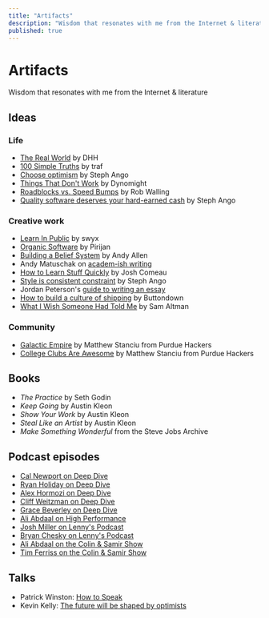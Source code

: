 ```yaml
---
title: "Artifacts"
description: "Wisdom that resonates with me from the Internet & literature"
published: true
---
```


# Artifacts

<Comment type="block">Wisdom that resonates with me from the Internet & literature</Comment>

## Ideas

### Life

- [The Real World](https://x.com/dhh/status/1738199473095074132?s=20) by DHH
- [100 Simple Truths](https://tr.af/100) by traf
- [Choose optimism](https://stephango.com/optimism) by Steph Ango
- [Things That Don't Work](https://dynomight.substack.com/p/things) by Dynomight
- [Roadblocks vs. Speed Bumps](https://robwalling.com/2019/06/17/speed-bumps-vs-roadblocks/) by Rob Walling
- [Quality software deserves your hard-earned cash](https://stephango.com/quality-software) by Steph Ango

### Creative work

- [Learn In Public](https://swyx.io/learn-in-public) by swyx
- [Organic Software](https://pketh.org/organic-software.html) by Pirijan
- [Building a Belief System](https://notboring.software/words/building-a-belief-system) by Andy Allen
- Andy Matuschak on [academ-ish writing](https://twitter.com/andy_matuschak/status/1764523623191318834)
- [How to Learn Stuff Quickly](https://joshwcomeau.com/blog/how-to-learn-stuff-quickly) by Josh Comeau
- [Style is consistent constraint](https://stephango.com/style) by Steph Ango
- Jordan Peterson's [guide to writing an essay](https://essay.app/guide)
- [How to build a culture of shipping](https://buttondown.email/blog/shipped-at) by Buttondown
- [What I Wish Someone Had Told Me](https://blog.samaltman.com/what-i-wish-someone-had-told-me) by Sam Altman

### Community

- [Galactic Empire](https://blog.purduehackers.com/posts/galactic-empire) by Matthew Stanciu from Purdue Hackers
- [College Clubs Are Awesome](https://blog.purduehackers.com/posts/college-clubs-are-awesome) by Matthew Stanciu from Purdue Hackers

## Books

- *The Practice* by Seth Godin
- *Keep Going* by Austin Kleon
- *Show Your Work* by Austin Kleon
- *Steal Like an Artist* by Austin Kleon
- *Make Something Wonderful* from the Steve Jobs Archive

## Podcast episodes

- [Cal Newport on Deep Dive](https://youtube.com/watch?v=uB8fCHGh_is)
- [Ryan Holiday on Deep Dive](https://youtube.com/watch?v=lf8SKIJA1qE)
- [Alex Hormozi on Deep Dive](https://youtube.com/watch?v=sdd4BST87ks)
- [Cliff Weitzman on Deep Dive](https://youtube.com/watch?v=yfALZJcurZw)
- [Grace Beverley on Deep Dive](https://youtube.com/watch?v=7_hNRR6K6z4)
- [Ali Abdaal on High Performance](https://youtube.com/watch?v=vHX130xs5M4)
- [Josh Miller on Lenny's Podcast](https://youtube.com/watch?v=AZpo5785v8A)
- [Bryan Chesky on Lenny's Podcast](https://youtube.com/watch?v=4ef0juAMqoE)
- [Ali Abdaal on the Colin & Samir Show](https://youtube.com/watch?v=NcYt79DjNwY)
- [Tim Ferriss on the Colin & Samir Show](https://youtube.com/watch?v=ROymrQKsxSM)

## Talks

- Patrick Winston: [How to Speak](https://youtube.com/watch?v=Unzc731iCUY)
- Kevin Kelly: [The future will be shaped by optimists](https://ted.com/talks/kevin_kelly_the_future_will_be_shaped_by_optimists)
